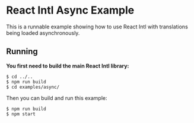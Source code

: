 React Intl Async Example
========================

This is a runnable example showing how to use React Intl with translations being loaded asynchronously.

## Running

**You first need to build the main React Intl library:**

```
$ cd ../..
$ npm run build
$ cd examples/async/
```

Then you can build and run this example:

```
$ npm run build
$ npm start
```
